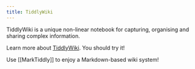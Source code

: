 ```yaml
---
title: TiddlyWiki
---
```


TiddlyWiki is a unique non-linear notebook for capturing, organising and sharing complex information.

Learn more about [TiddlyWiki](https://tiddlywiki.com/). You should try it!

Use [[MarkTiddly]] to enjoy a Markdown-based wiki system!
